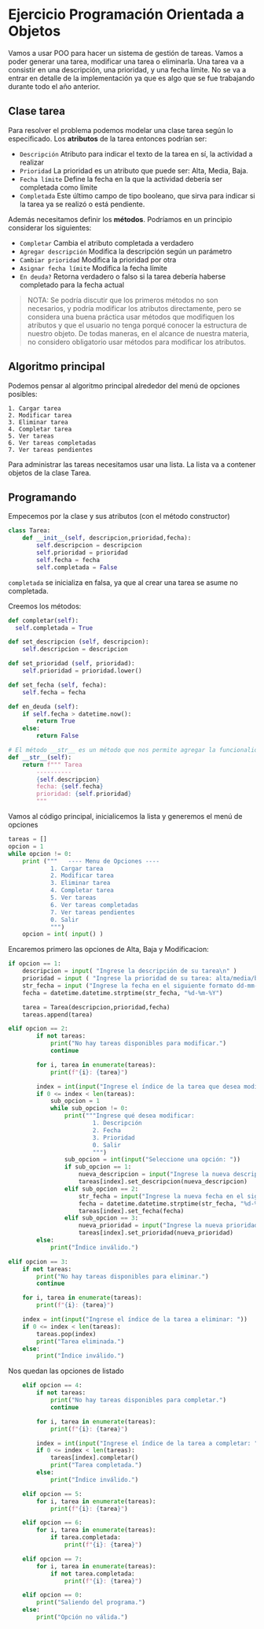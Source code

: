 # Ejercicio Programación Orientada a Objetos
Vamos a usar POO para hacer un sistema de gestión de tareas. Vamos a poder generar una tarea, modificar una tarea o eliminarla. Una tarea va a consistir en una descripción, una prioridad, y una fecha límite. No se va a entrar en detalle de la implementación ya que es algo que se fue trabajando durante todo el año anterior.

## Clase tarea
Para resolver el problema podemos modelar una clase tarea según lo especificado. Los **atributos** de la tarea entonces podrían ser:
* ```Descripción``` Atributo para indicar el texto de la tarea en sí, la actividad a realizar
* ```Prioridad``` La prioridad es un atributo que puede ser: Alta, Media, Baja.
* ```Fecha límite``` Define la fecha en la que la actividad debería ser completada como límite
* ```Completada``` Este último campo de tipo booleano, que sirva para indicar si la tarea ya se realizó o está pendiente.

Además necesitamos definir los **métodos**. Podríamos en un principio considerar los siguientes:
* ```Completar``` Cambia el atributo completada a verdadero
* ```Agregar descripción``` Modifica la descripción según un parámetro
* ```Cambiar prioridad``` Modifica la prioridad por otra
* ```Asignar fecha límite``` Modifica la fecha límite
* ```En deuda?``` Retorna verdadero o falso si la tarea debería haberse completado para la fecha actual

> NOTA: Se podría discutir que los primeros métodos no son necesarios, y podría modificar los atributos directamente, pero se considera una buena práctica usar métodos que modifiquen los atributos y que el usuario no tenga porqué conocer la estructura de nuestro objeto. De todas maneras, en el alcance de nuestra materia, no considero obligatorio usar métodos para modificar los atributos.

## Algoritmo principal
Podemos pensar al algoritmo principal alrededor del menú de opciones posibles:
```
1. Cargar tarea
2. Modificar tarea
3. Eliminar tarea
4. Completar tarea
5. Ver tareas
6. Ver tareas completadas
7. Ver tareas pendientes
```
Para administrar las tareas necesitamos usar una lista. La lista va a contener objetos de la clase Tarea.

## Programando

Empecemos por la clase y sus atributos (con el método constructor)
```py
class Tarea:
    def __init__(self, descripcion,prioridad,fecha):
        self.descripcion = descripcion
        self.prioridad = prioridad
        self.fecha = fecha
        self.completada = False
```
```completada``` se inicializa en falsa, ya que al crear una tarea se asume no completada.

Creemos los métodos:
```py
def completar(self):
  self.completada = True

def set_descripcion (self, descripcion):
    self.descripcion = descripcion

def set_prioridad (self, prioridad):
    self.prioridad = prioridad.lower()

def set_fecha (self, fecha):
    self.fecha = fecha

def en_deuda (self):
    if self.fecha > datetime.now():
        return True
    else:
        return False

# El método __str__ es un método que nos permite agregar la funcionalidad del print a nuestro objeto.
def __str__(self):
    return f""" Tarea
        ----------
        {self.descripcion}
        fecha: {self.fecha}
        prioridad: {self.prioridad}
        """
```

Vamos al código principal, inicialicemos la lista y generemos el menú de opciones
```py
tareas = []
opcion = 1
while opcion != 0:
    print ("""   ---- Menu de Opciones ----
            1. Cargar tarea
            2. Modificar tarea
            3. Eliminar tarea
            4. Completar tarea
            5. Ver tareas
            6. Ver tareas completadas
            7. Ver tareas pendientes
            0. Salir
            """)
    opcion = int( input() )
```

Encaremos primero las opciones de Alta, Baja y Modificacion:
```py
if opcion == 1:
    descripcion = input( "Ingrese la descripción de su tarea\n" )
    prioridad = input ( "Ingrese la prioridad de su tarea: alta/media/baja\n" )
    str_fecha = input ("Ingrese la fecha en el siguiente formato dd-mm-aaaa")
    fecha = datetime.datetime.strptime(str_fecha, "%d-%m-%Y")

    tarea = Tarea(descripcion,prioridad,fecha)
    tareas.append(tarea)

elif opcion == 2:
        if not tareas:
            print("No hay tareas disponibles para modificar.")
            continue

        for i, tarea in enumerate(tareas):
            print(f"{i}: {tarea}")

        index = int(input("Ingrese el índice de la tarea que desea modificar: "))
        if 0 <= index < len(tareas):
            sub_opcion = 1
            while sub_opcion != 0:
                print("""Ingrese qué desea modificar:
                        1. Descripción
                        2. Fecha
                        3. Prioridad
                        0. Salir
                        """)
                sub_opcion = int(input("Seleccione una opción: "))
                if sub_opcion == 1:
                    nueva_descripcion = input("Ingrese la nueva descripción: ")
                    tareas[index].set_descripcion(nueva_descripcion)
                elif sub_opcion == 2:
                    str_fecha = input("Ingrese la nueva fecha en el siguiente formato dd-mm-aaaa: ")
                    fecha = datetime.datetime.strptime(str_fecha, "%d-%m-%Y")
                    tareas[index].set_fecha(fecha)
                elif sub_opcion == 3:
                    nueva_prioridad = input("Ingrese la nueva prioridad (alta/media/baja): ")
                    tareas[index].set_prioridad(nueva_prioridad)
        else:
            print("Índice inválido.")

elif opcion == 3:
    if not tareas:
        print("No hay tareas disponibles para eliminar.")
        continue

    for i, tarea in enumerate(tareas):
        print(f"{i}: {tarea}")

    index = int(input("Ingrese el índice de la tarea a eliminar: "))
    if 0 <= index < len(tareas):
        tareas.pop(index)
        print("Tarea eliminada.")
    else:
        print("Índice inválido.")

```

Nos quedan las opciones de listado
```py
    elif opcion == 4:
        if not tareas:
            print("No hay tareas disponibles para completar.")
            continue

        for i, tarea in enumerate(tareas):
            print(f"{i}: {tarea}")

        index = int(input("Ingrese el índice de la tarea a completar: "))
        if 0 <= index < len(tareas):
            tareas[index].completar()
            print("Tarea completada.")
        else:
            print("Índice inválido.")

    elif opcion == 5:
        for i, tarea in enumerate(tareas):
            print(f"{i}: {tarea}")

    elif opcion == 6:
        for i, tarea in enumerate(tareas):
            if tarea.completada:
                print(f"{i}: {tarea}")

    elif opcion == 7:
        for i, tarea in enumerate(tareas):
            if not tarea.completada:
                print(f"{i}: {tarea}")

    elif opcion == 0:
        print("Saliendo del programa.")
    else:
        print("Opción no válida.")
```

